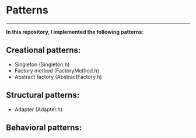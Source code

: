 # Patterns
---
**In this repository, I implemented the following patterns:**
## Creational patterns:
* Singleton (Singleton.h)
* Factory method (FactoryMethod.h)
* Abstract factory (AbstractFactory.h)

## Structural patterns:
* Adapter (Adapter.h)

## Behavioral patterns:
